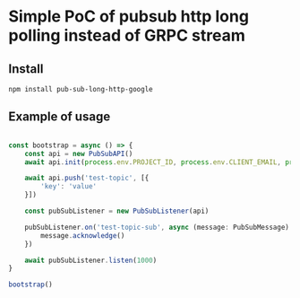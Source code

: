 # Simple PoC of pubsub http long polling instead of GRPC stream


## Install

```
npm install pub-sub-long-http-google
```

## Example of usage

```typescript

const bootstrap = async () => {
    const api = new PubSubAPI()
    await api.init(process.env.PROJECT_ID, process.env.CLIENT_EMAIL, process.env.PRIVATE_KEY)

    await api.push('test-topic', [{
        'key': 'value'
    }])

    const pubSubListener = new PubSubListener(api)

    pubSubListener.on('test-topic-sub', async (message: PubSubMessage): Promise<void> => {
        message.acknowledge()
    })

    await pubSubListener.listen(1000)
}

bootstrap()

```
